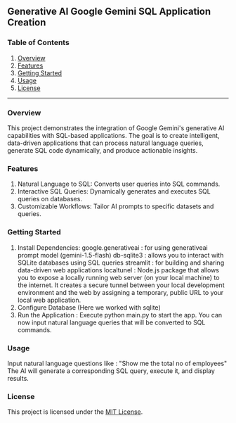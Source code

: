 ## Generative AI Google Gemini SQL Application Creation

### Table of Contents
1. [Overview](#overview)
2. [Features](#features)
3. [Getting Started](#getting_started)
4. [Usage](#usage)
5. [License](#license)

---

### Overview
This project demonstrates the integration of Google Gemini's generative AI capabilities with SQL-based applications. 
The goal is to create intelligent, data-driven applications that can process natural language queries, generate SQL code dynamically, and produce actionable insights.


### Features
1. Natural Language to SQL: Converts user queries into SQL commands.
2. Interactive SQL Queries: Dynamically generates and executes SQL queries on databases.
3. Customizable Workflows: Tailor AI prompts to specific datasets and queries.



### Getting Started
1. Install Dependencies:
   google.generativeai : for using generativeai prompt model (gemini-1.5-flash)
   db-sqlite3          : allows you to interact with SQLite databases using SQL queries
   streamlit           : for building and sharing data-driven web applications
   localtunel          : Node.js package that allows you to expose a locally running web server (on your local machine) to the internet.
                         It creates a secure tunnel between your local development environment and the web by assigning a temporary, public URL to your local web application.
2. Configure Database (Here we worked with sqlite)
3. Run the Application : Execute python main.py to start the app. You can now input natural language queries that will be converted to SQL commands.


### Usage
Input natural language questions like : "Show me the total no of employees"
The AI will generate a corresponding SQL query, execute it, and display results.


### License
This project is licensed under the [MIT License](LICENSE).
